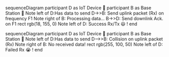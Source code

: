 <!-- https://mermaidjs.github.io/mermaid-live-editor/ -->

sequenceDiagram
    participant D as IoT Device 🐄
    participant B as Base Station 📡
    Note left of D:Has data to send
    D->>B: Send uplink packet (Rx) on frequency F1
    Note right of B: Processing data…
    B->>D: Send downlink Ack. on F1
    rect rgb(18, 155, 0)
        Note left of D: Success Rx/Tx 😃 !
    end

sequenceDiagram
    participant D as IoT Device 🐄
    participant B as Base Station 📡
    Note left of D:Has data to send
    D-->>B: Collision on uplink packet (Rx)
    Note right of B: No received data!
    rect rgb(255, 100, 50)
        Note left of D: Failed Rx 😭 !
    end